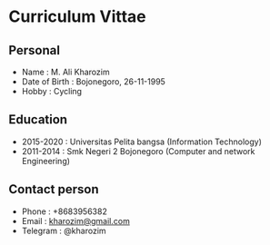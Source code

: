 #  Curriculum Vittae

## Personal
- Name              : M. Ali Kharozim
- Date of Birth     : Bojonegoro, 26-11-1995
- Hobby             : Cycling

## Education
- 2015-2020         : Universitas Pelita bangsa (Information Technology)
- 2011-2014         : Smk Negeri 2 Bojonegoro   (Computer and network Engineering)

## Contact person
- Phone             : +8683956382
- Email             : kharozim@gmail.com
- Telegram          : @kharozim

